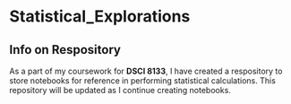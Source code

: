 # Statistical_Explorations

## Info on Respository
As a part of my coursework for **DSCI 8133**, I have created a respository to store notebooks for reference in performing statistical calculations. This repository will be updated as I continue creating notebooks.
